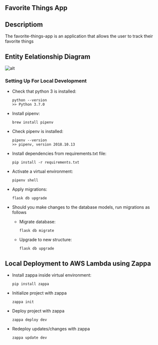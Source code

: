 ## Favorite Things App

## Descriptiom
The favorite-things-app is an application that allows the user to track their favorite things

## Entity Eelationship Diagram

![alt](https://https://github.com/a-maksousa/favorite-things/blob/master/ERM.JPG)

### Setting Up For Local Development

-   Check that python 3 is installed:

    ```
    python --version
    >> Python 3.7.0
    ```

-   Install pipenv:

    ```
    brew install pipenv
    ```

-   Check pipenv is installed:
    ```
    pipenv --version
    >> pipenv, version 2018.10.13
    ```
-   Install dependencies from requirements.txt file:

    ```
    pip install -r requirements.txt
    ```
-   Activate a virtual environment:

    ```
    pipenv shell
    ```

-   Apply migrations:

    ```
    flask db upgrade
    ```
*   Should you make changes to the database models, run migrations as follows

    -   Migrate database:

        ```
        flask db migrate
        ```

    -   Upgrade to new structure:
        ```
        flask db upgrade
        ```
## Local Deployment to AWS Lambda using Zappa

-   Install zappa inside virtual environment:

    ```
    pip install zappa
    ```

-   Initialize project with zappa

    ```
    zappa init
    ```

-   Deploy project with zappa

    ```
    zappa deploy dev
    ```

-   Redeploy updates/changes with zappa

    ```
    zappa update dev
    ```
